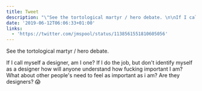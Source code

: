 ```yaml
---
title: Tweet
description: "\"See the tortological martyr / hero debate. \n\nIf I call myself a designer, am I one? If I do the job, but don't identify myself as a designer how will anyone understand how fucking important I am? What about other people's need to feel as important as i am? Are they designers? \U0001F631 \""
date: '2019-06-12T06:06:33+01:00'
links:
  - 'https://twitter.com/jmspool/status/1138561551810605056'
---
```

See the tortological martyr / hero debate. 

If I call myself a designer, am I one? If I do the job, but don't identify myself as a designer how will anyone understand how fucking important I am? What about other people's need to feel as important as i am? Are they designers? 😱 
